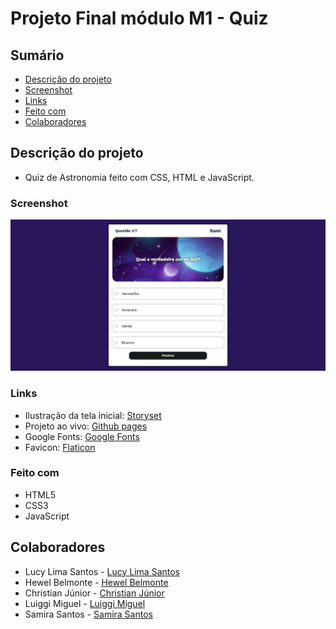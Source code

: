 # Projeto Final módulo M1 - Quiz

## Sumário

  - [Descrição do projeto](#descricao-do-projeto)
  - [Screenshot](#screenshot)
  - [Links](#links)
  - [Feito com](#feito-com)
  - [Colaboradores](#colaboradores)


## Descrição do projeto

- Quiz de Astronomia feito com CSS, HTML e JavaScript.

### Screenshot

![](./assets/screenshot.jpg)

### Links

- Ilustração da tela inicial: [Storyset](https://storyset.com/)
- Projeto ao vivo: [Github pages](https://lucylima.github.io/projeto-m1-quiz)
- Google Fonts: [Google Fonts](https://www.fonts.google.com)
- Favicon: [Flaticon](https://www.flaticon.com/br/)

### Feito com

- HTML5 
- CSS3
- JavaScript

## Colaboradores

- Lucy Lima Santos - [Lucy Lima Santos](https://github.com/lucylima)
- Hewel Belmonte - [Hewel Belmonte](https://github.com/hewelbelmonte)
- Christian Júnior - [Christian Júnior](https://github.com/DelVecchioChris)
- Luiggi Miguel - [Luiggi Miguel](https://github.com/luiggimg)
- Samira Santos - [Samira Santos](https://github.com/samiicoding)